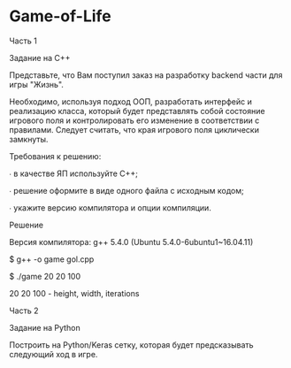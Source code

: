 # Game-of-Life

Часть 1

Задание на C++

Представьте, что Вам поступил заказ на разработку backend части для игры "Жизнь". 

Необходимо, используя подход ООП, разработать интерфейс и реализацию класса, который будет представлять собой состояние игрового поля и контролировать его изменение в соответствии с правилами. Следует считать, что края игрового поля циклически замкнуты.

Требования к решению:

∙ в качестве ЯП используйте C++;

∙ решение оформите в виде одного файла с исходным кодом; 

∙ укажите версию компилятора и опции компиляции.

Решение

Версия компилятора: g++ 5.4.0 (Ubuntu 5.4.0-6ubuntu1~16.04.11)

$ g++ -o game gol.cpp 

$ ./game 20 20 100 

20 20 100 - height, width, iterations


Часть 2

Задание на Python

Построить на Python/Keras сетку, которая будет предсказывать следующий ход в игре.
